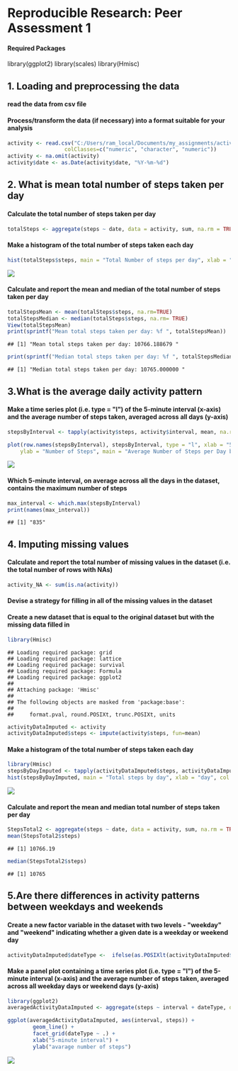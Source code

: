 # Reproducible Research: Peer Assessment 1


#### Required Packages

library(ggplot2)
library(scales)
library(Hmisc)

## 1. Loading and preprocessing the data

#### read the data from csv file

#### Process/transform the data (if necessary) into a format suitable for your analysis



```r
activity <- read.csv("C:/Users/ram_local/Documents/my_assignments/activity.csv", header = TRUE, sep = ",",
                  colClasses=c("numeric", "character", "numeric"))
activity <- na.omit(activity)
activity$date <- as.Date(activity$date, "%Y-%m-%d")
```

## 2. What is mean total number of steps taken per day

#### Calculate the total number of steps taken per day



```r
totalSteps <- aggregate(steps ~ date, data = activity, sum, na.rm = TRUE)
```

#### Make a histogram of the total number of steps taken each day
 

```r
hist(totalSteps$steps, main = "Total Number of steps per day", xlab = "Number of Steps per Day", col = "red")
```

![](PA1_template_files/figure-html/unnamed-chunk-3-1.png) 

#### Calculate and report the mean and median of the total number of steps taken per day


```r
totalStepsMean <- mean(totalSteps$steps, na.rm=TRUE)
totalStepsMedian <- median(totalSteps$steps, na.rm= TRUE)
View(totalStepsMean)
print(sprintf("Mean total steps taken per day: %f ", totalStepsMean))
```

```
## [1] "Mean total steps taken per day: 10766.188679 "
```

```r
print(sprintf("Median total steps taken per day: %f ", totalStepsMedian))
```

```
## [1] "Median total steps taken per day: 10765.000000 "
```

## 3.What is the average daily activity pattern

#### Make a time series plot (i.e. type = "l") of the 5-minute interval (x-axis) and the average number of steps taken,        averaged across all days (y-axis)
 


```r
stepsByInterval <- tapply(activity$steps, activity$interval, mean, na.rm = TRUE)

plot(row.names(stepsByInterval), stepsByInterval, type = "l", xlab = "5-min interval", 
    ylab = "Number of Steps", main = "Average Number of Steps per Day by Interval") 
```

![](PA1_template_files/figure-html/unnamed-chunk-5-1.png) 

#### Which 5-minute interval, on average across all the days in the dataset, contains the maximum number of steps



```r
max_interval <- which.max(stepsByInterval)
print(names(max_interval))
```

```
## [1] "835"
```


## 4. Imputing missing values

#### Calculate and report the total number of missing values in the dataset (i.e. the total number of rows with NAs)



```r
activity_NA <- sum(is.na(activity))
```

#### Devise a strategy for filling in all of the missing values in the dataset
#### Create a new dataset that is equal to the original dataset but with the missing data filled in



```r
library(Hmisc)
```

```
## Loading required package: grid
## Loading required package: lattice
## Loading required package: survival
## Loading required package: Formula
## Loading required package: ggplot2
## 
## Attaching package: 'Hmisc'
## 
## The following objects are masked from 'package:base':
## 
##     format.pval, round.POSIXt, trunc.POSIXt, units
```

```r
activityDataImputed <- activity
activityDataImputed$steps <- impute(activity$steps, fun=mean)
```

#### Make a histogram of the total number of steps taken each day 



```r
library(Hmisc)
stepsByDayImputed <- tapply(activityDataImputed$steps, activityDataImputed$date, sum)
hist(stepsByDayImputed, main = "Total steps by day", xlab = "day", col = "green")
```

![](PA1_template_files/figure-html/unnamed-chunk-9-1.png) 


#### Calculate and report the mean and median total number of steps taken per day


```r
StepsTotal2 <- aggregate(steps ~ date, data = activity, sum, na.rm = TRUE)
mean(StepsTotal2$steps)
```

```
## [1] 10766.19
```

```r
median(StepsTotal2$steps)
```

```
## [1] 10765
```

## 5.Are there differences in activity patterns between weekdays and weekends

#### Create a new factor variable in the dataset with two levels - "weekday" and "weekend" indicating whether a given date is a weekday or weekend day



```r
activityDataImputed$dateType <-  ifelse(as.POSIXlt(activityDataImputed$date)$wday %in% c(0,6), 'weekend', 'weekday')
```


#### Make a panel plot containing a time series plot (i.e. type = "l") of the 5-minute interval (x-axis) and the average number of steps taken, averaged across all weekday days or weekend days (y-axis)



```r
library(ggplot2)
averagedActivityDataImputed <- aggregate(steps ~ interval + dateType, data=activityDataImputed, mean)

ggplot(averagedActivityDataImputed, aes(interval, steps)) + 
        geom_line() + 
        facet_grid(dateType ~ .) +
        xlab("5-minute interval") + 
        ylab("avarage number of steps")
```

![](PA1_template_files/figure-html/unnamed-chunk-12-1.png) 

